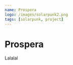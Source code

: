 ```yaml
---
name: Prospera
logo: /images/solarpunk2.png
tags: [solarpunk, project]
---
```


# Prospera

Lalalal
